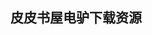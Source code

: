 ## 皮皮书屋电驴下载资源 

[DocBook 5_ The Definitive Guide.pdf]: (ed2k://|file|DocBook%205_%20The%20Definitive%20Guide.pdf|5602313|f6ebfe78ea458508f9a9248b9fbddc18|h=654zeonykgebj4y7stax7fg2d5fxfduh|/)

[PHP 6 and MySQL 5 for Dynamic Web Sites_ Visual QuickPro Guide.pdf]: (ed2k://|file|PHP%206%20and%20MySQL%205%20for%20Dynamic%20Web%20Sites_%20Visual%20QuickPro%20Guide.pdf|14145194|75bbdd46301a916c579414f3e953a558|h=lv2yefxoswubkzyrjibdhmgty6lnesdb|/)

[Programming Windows.pdf]: (ed2k://|file|Programming%20Windows.pdf|18026368|73b0f2c4c847db046b6313f5cb2758a4|h=oeqoy3hdtjjt7hvlqws2sr7k2sjunfjf|/)

[Accelerated C++.chm]: (ed2k://|file|Accelerated%20C%2B%2B.chm|899814|2bb83738497e1564d72fb4878a4f9fa2|h=4tqorrzixeayuwvhxmqeg2cawjjyiarq|/)

[Beginning Hibernate, Second Edition.pdf]: (ed2k://|file|Beginning%20Hibernate%2C%20Second%20Edition.pdf|9287161|161652aa01bb34cf7803e325356f2726|h=5i7ask2ggjezrcuuo4r67jipejudfbe5|/)

[Java Persistence with Hibernate.pdf]: (ed2k://|file|Java%20Persistence%20with%20Hibernate.pdf|10829912|58ed3aee5a143c9e49497c24217c3095|h=if6dwhweiozb4d622kmfclgqvm4vhnve|/)

[A First Course in Mathmetical Modeling third edition  (中文版).pdf]: (ed2k://|file|A%20First%20Course%20in%20Mathmetical%20Modeling%20third%20edition%20%20%28%E4%B8%AD%E6%96%87%E7%89%88%29.pdf|13728107|0c9c7c6c2704b6fd3c40aff6f08a7ddd|h=tpv2fp67l2nskfuhl4j4rb2kitk5hfbg|/)

[jQuery Recipes_ A Problem-Solution Approach.pdf]: (ed2k://|file|jQuery%20Recipes_%20A%20Problem-Solution%20Approach.pdf|4920528|b2a485c74c6d0c3cde476fe70606a3a7|h=gl2su5izz6dbyculvmkmqwrg5bwo5xt3|/)

[The Complete Idiot’s Guide to Google Chrome and Chrome OS.pdf]: (ed2k://|file|The%20Complete%20Idiot%E2%80%99s%20Guide%20to%20Google%20Chrome%20and%20Chrome%20OS.pdf|7644808|b21747dc44123a5907cd3e27e153fd65|h=zpfhqtspabjc3hfkcslfxmeunjp65mt3|/)

[CoffeeScript Programming with jQuery, Rails, and Node.js.pdf]: (ed2k://|file|CoffeeScript%20Programming%20with%20jQuery%2C%20Rails%2C%20and%20Node.js.pdf|4350843|141b4becbc0d0c8942233fa3a2328e4e|h=zgcb5cys2ymcb4vvqoyj52maa5bccnrb|/)

[Neural Networks for Pattern Recognition.pdf]: (ed2k://|file|Neural%20Networks%20for%20Pattern%20Recognition.pdf|23529373|584b48b92a6dbb6cb95442973798c789|h=4j4mgka6ai5nmaupn6hkxqxxc3sortbg|/)

[King, Warrior, Magician, Lover_ Rediscovering the Archetypes of the Mature Masculine.pdf]: (ed2k://|file|King%2C%20Warrior%2C%20Magician%2C%20Lover_%20Rediscovering%20the%20Archetypes%20of%20the%20Mature%20Masculine.pdf|3255516|870227376fea83599a573b5a0f9c2c58|h=ba3qch6bj4h5k47q27brwe2umd6nsmdx|/)

[Mule in Action.pdf]: (ed2k://|file|Mule%20in%20Action.pdf|16193313|461612e8052781bb08ab10d7b4c78a26|h=jq2j4cf3jyrucjymmbkppq4a672shfwb|/)

[Beyond Loop Level Parallelism in OpenMP.pdf]: (ed2k://|file|Beyond%20Loop%20Level%20Parallelism%20in%20OpenMP.pdf|4229645|b1588de1107936cfd0aa2736735b941d|h=7bgspdf2zii7hkyiu6omumldqwr34rpi|/)

[Mac OS X Programming.pdf]: (ed2k://|file|Mac%20OS%20X%20Programming.pdf|1965009|2df01b1c5e96a3e1e21af71af64d6027|h=onjrir3m2z7pe6rf2fglc5dgxxdnhcqz|/)

[Effective Prototyping with Excel_ A practical handbook for developers and designers.pdf]: (ed2k://|file|Effective%20Prototyping%20with%20Excel_%20A%20practical%20handbook%20for%20developers%20and%20designers.pdf|10392576|eaa9dd3718e75de3dedda22d968327fd|h=pt7ixujeuw56p4atvvg3qjv75wkpd22w|/)

[Understanding Cryptography.pdf]: (ed2k://|file|Understanding%20Cryptography.pdf|7140357|0dc7ea07ed0a59512e3c07a40de5ff4b|h=qxivrfrshb3ypitwrxgkvje726wwjv2x|/)

[Pragmatic Guide to Git.pdf]: (ed2k://|file|Pragmatic%20Guide%20to%20Git.pdf|3155642|300d608601b3ae843c83629aaa8cf4a0|h=mzxi7xbsm5ogmcjjgqfwgvt5wfz26cua|/)

[The C Programming Language (2nd Edition).pdf]: (ed2k://|file|The%20C%20Programming%20Language%20%282nd%20Edition%29.pdf|21298031|589684c1b02ae381fb6f43634e196f72|h=ahd5poklz4dwgj5nbchdt4eus4nvh57w|/)

[A Tiny Handbook of R.pdf]: (ed2k://|file|A%20Tiny%20Handbook%20of%20R.pdf|588507|95c2f369ead1998578f2ab8872e8bef3|h=fqvfdst2fpepspqyy2twjsqofoennvz4|/)

[码农 第8期.pdf]: (ed2k://|file|%E7%A0%81%E5%86%9C%20%E7%AC%AC8%E6%9C%9F.pdf|9079260|60eaa52b74693980f1ae3db9d514c4cc|h=ggw4am4itzdyfxhaydz5xf7bwpokbfmo|/)

[Hackers Delight.chm]: (ed2k://|file|Hackers%20Delight.chm|2212948|7b3e8a0df692b7e26d2367fa3151d3e9|h=w7ldaqetz5dwbfdnn3dx4zn3estjwow7|/)

[HTML5 iPhone Web Application Development.pdf]: (ed2k://|file|HTML5%20iPhone%20Web%20Application%20Development.pdf|24015346|2322d809338721999496adf23d7dbf83|h=j65fnr2ptmpf4n4fbt3gq2xuskln7kii|/)

[汇编语言程序设计.pdf]: (ed2k://|file|%E6%B1%87%E7%BC%96%E8%AF%AD%E8%A8%80%E7%A8%8B%E5%BA%8F%E8%AE%BE%E8%AE%A1.pdf|37259071|f4d5a086150804e930281965abe6a3d9|h=2bhh35ze4pmmdtrobtkigazts4ciejpg|/)

[Principles of Computer Organization and Assembly Language.pdf]: (ed2k://|file|Principles%20of%20Computer%20Organization%20and%20Assembly%20Language.pdf|2767738|b203ae4651a9c8a35b891e30fcc8fa15|h=5ha5re46l57x52i5squeurcsrdejyqil|/)

[IBM-PC汇编语言程序设计（第2版）.pdf]: (ed2k://|file|IBM-PC%E6%B1%87%E7%BC%96%E8%AF%AD%E8%A8%80%E7%A8%8B%E5%BA%8F%E8%AE%BE%E8%AE%A1%EF%BC%88%E7%AC%AC2%E7%89%88%EF%BC%89.pdf|8500597|f5851d02ef3fd037497c26aa762c0bf3|h=fpxxam5vehqcxdmkkmgy4ssxaa5gf4l4|/)

[Web Development Recipes.pdf]: (ed2k://|file|Web%20Development%20Recipes.pdf|10254464|0497b280cd635ebf7d191a72bd2497b3|h=duwmsbm7qwa3nwlph6ejggon3vdbybux|/)

[Guide to Assembly Language Programming in Linux.pdf]: (ed2k://|file|Guide%20to%20Assembly%20Language%20Programming%20in%20Linux.pdf|32150863|891f22f49919a4a092fdd2d9ad56495e|h=4wd53h542epu3plcjsydlkukt362llcg|/)

[Introduction to 64 Bit Intel Assembly Language Programming for Linux.pdf]: (ed2k://|file|Introduction%20to%2064%20Bit%20Intel%20Assembly%20Language%20Programming%20for%20Linux.pdf|5128524|8b16759f24fd67c4b9370b26927b19f2|h=xprybpbjyn3vbiuowdcpmvuan7hc22qp|/)

[Zen of Assembly Language_ Knowledge (Scott Foresman Assembly Language Programming Series).pdf]: (ed2k://|file|Zen%20of%20Assembly%20Language_%20Knowledge%20%28Scott%20Foresman%20Assembly%20Language%20Programming%20Series%29.pdf|2633094|290c59595835d9ac4231bdffc3f5da20|h=pr7pxm5h6ddnmqtygk6drjxgvqahdbwc|/)

[Pro OpenGL ES for iOS.pdf]: (ed2k://|file|Pro%20OpenGL%20ES%20for%20iOS.pdf|14772394|216fce70e626f16e1b78858404018f1e|h=wti4u6ruqxjsplfyb36oym47nwfshcft|/)

[Microsoft SharePoint Foundation 2010 Step by Step.pdf]: (ed2k://|file|Microsoft%20SharePoint%20Foundation%202010%20Step%20by%20Step.pdf|38542029|7a71eda7f74e1df59e75e2a1e25cece0|h=ibihoceqtbsyfnb6miv6wbkultr6m2pv|/)

[Two Scoops of Django_ Best Practices For Django 1.6.pdf]: (ed2k://|file|Two%20Scoops%20of%20Django_%20Best%20Practices%20For%20Django%201.6.pdf|7310284|5ed5e0c1b39aab0320b1b136d9650913|h=xhebyo45kawnx5hwvadiocqqitfe2cml|/)

[Gray Hat Python_ Python Programming for Hackers and Reverse Engineers.pdf]: (ed2k://|file|Gray%20Hat%20Python_%20Python%20Programming%20for%20Hackers%20and%20Reverse%20Engineers.pdf|3129800|c423fe554a5b18fe1cfd55bc47b534bf|h=qgj4qfog6oxar65frkuzygbnpltvryb7|/)

[Foundations of SQL Server 2005 Business Intelligence.pdf]: (ed2k://|file|Foundations%20of%20SQL%20Server%202005%20Business%20Intelligence.pdf|13882047|038fa45375bbce36dd98c565f966231e|h=4zyyen3c7ztlwxzcsva4wjb5iwgke6xy|/)

[The Art of Unix Programming.pdf]: (ed2k://|file|The%20Art%20of%20Unix%20Programming.pdf|2316192|d76fdb4544d8f2aa6083409719f2a0f4|h=ohpep24s25aksr56lzscvxas65guqoex|/)

[Hackers and Painters.pdf]: (ed2k://|file|Hackers%20and%20Painters.pdf|1051618|c8e278bd6d794c03f12d8adf1a7110b9|h=5lyrlwnhyesgmrlcqkc6cptjh3day5ug|/)

[Android软件安全与逆向分析(完整扫描).pdf]: (ed2k://|file|Android%E8%BD%AF%E4%BB%B6%E5%AE%89%E5%85%A8%E4%B8%8E%E9%80%86%E5%90%91%E5%88%86%E6%9E%90%28%E5%AE%8C%E6%95%B4%E6%89%AB%E6%8F%8F%29.pdf|51367410|ffcea217f52eaf5dc6437cee7ac164d2|h=l4us4iv3vt6rqnpuqubgpmyz3us6t6am|/)

[Programming in CoffeeScript.pdf]: (ed2k://|file|Programming%20in%20CoffeeScript.pdf|2629070|fa8a8cac24b8ce9072900d988698dd9c|h=oios4ohjwr6eynepn422xrduiafm4563|/)

[机器学习实战.pdf]: (ed2k://|file|%E6%9C%BA%E5%99%A8%E5%AD%A6%E4%B9%A0%E5%AE%9E%E6%88%98.pdf|10397597|512df842f784915d78784baea1c8f1b4|h=khpml6biyeq6wnczwt5vxikz7jf2dg2p|/)

[Mastering FreeBSD and OpenBSD Security (CHM).chm]: (ed2k://|file|Mastering%20FreeBSD%20and%20OpenBSD%20Security%20%28CHM%29.chm|1398253|378480fab830d8fb7951bd412ba4650b|h=ditqeheqkuv3jgmv542z2pwyb65jdios|/)

[JavaScript Web Applications.pdf]: (ed2k://|file|JavaScript%20Web%20Applications.pdf|10011539|4e0913dd11b56bb59411ac50f993ffd0|h=7fgsyb7o4ma534apivarbhjfpj6xbeue|/)

[Build Awesome Command-Line Applications in Ruby 2 (EPUB).pdf]: (ed2k://|file|Build%20Awesome%20Command-Line%20Applications%20in%20Ruby%202%20%28EPUB%29.pdf|1219266|a0b44e820806e115827b68c05ced9b35|h=zsdjc6gnjuka37nnjrcbrq2rifk7f5sb|/)

[Create Dynamic Charts in Microsoft Office Excel 2007.pdf]: (ed2k://|file|Create%20Dynamic%20Charts%20in%20Microsoft%20Office%20Excel%202007.pdf|26239002|92741da6d28cff8af2555bbfcfdd5dca|h=d224wcnvgrupgypmvaab7666lw6wn5zk|/)

[Accelerated C++ 中文版.pdf]: (ed2k://|file|Accelerated%20C%2B%2B%20%E4%B8%AD%E6%96%87%E7%89%88.pdf|16481040|40172f6263bf8613073d5df593f92184|h=p4tg4t7tw23h6ndlkmwalcbhxvhf2u2l|/)

[MCTS_ Windows Server 2008 Applications Infrastructure Configuration Study Guide (Exam 70-643).pdf]: (ed2k://|file|MCTS_%20Windows%20Server%202008%20Applications%20Infrastructure%20Configuration%20Study%20Guide%20%28Exam%2070-643%29.pdf|20364246|77aaa5e8eddbff37ebed28cd2a69a64c|h=hjz5rk6iiljysbhyu2t33ahkqb7wbhkd|/)

[Identifying Malicious Code Through Reverse Engineering.pdf]: (ed2k://|file|Identifying%20Malicious%20Code%20Through%20Reverse%20Engineering.pdf|6534010|7eda07d80161f64987f3ee7f7a894cf6|h=dlajl72qa6tv2cpv357jsfrujf5nslya|/)

[Hacking Exposed Malware and Rootkits.pdf]: (ed2k://|file|Hacking%20Exposed%20Malware%20and%20Rootkits.pdf|10910610|1b6c25c01e9705e0cd9daddabe73ec84|h=ntgbca2lpu4gr6x4ilmei7bz4tjp6ycq|/)

[Malware Analyst’s Cookbook and DVD.pdf]: (ed2k://|file|Malware%20Analyst%E2%80%99s%20Cookbook%20and%20DVD.pdf|9353809|f203f66fbcfd2ea990c367c1dbf823cf|h=yt4oxuvq6zhgmrpzezdekkhdxxldmvxf|/)

[Practical Malware Analysis_ The Hands-On Guide to Dissecting Malicious Software.pdf]: (ed2k://|file|Practical%20Malware%20Analysis_%20The%20Hands-On%20Guide%20to%20Dissecting%20Malicious%20Software.pdf|9904822|059d1e9a0231721a0519eac53686ffad|h=hvecwl4izpnisjsltaho2fl3hsswwczp|/)

[OCaml for Scientists.pdf]: (ed2k://|file|OCaml%20for%20Scientists.pdf|12204990|92b71aacf57a71bcde98f22aeb3d3723|h=vkqnznihsn35yam26gabc4l77d2graim|/)

[Harry Potter  AND THE DEATHLY HALLOWS.pdf]: (ed2k://|file|Harry%20Potter%20%20AND%20THE%20DEATHLY%20HALLOWS.pdf|6277602|768da5090c587c8e78fe3b1d0f12dbc2|h=womzmr3g2l3fvxuw3zpvvjyhrlffmkt2|/)

[WebGL_ Up and Running.pdf]: (ed2k://|file|WebGL_%20Up%20and%20Running.pdf|4289322|462fc938f062c960f5d2e7bc737e5a17|h=33whlqsbxxmnugwxxdgjhruwryia47my|/)

[Self-Organizing Networks.pdf]: (ed2k://|file|Self-Organizing%20Networks.pdf|19363743|c4786d4b18f73ad9c5b77597db485e45|h=5lqt6dxr2rma6nvmbe2qv6likrx4ofhr|/)

[测试驱动开发的艺术.pdf]: (ed2k://|file|%E6%B5%8B%E8%AF%95%E9%A9%B1%E5%8A%A8%E5%BC%80%E5%8F%91%E7%9A%84%E8%89%BA%E6%9C%AF.pdf|50765480|26e6c6603c76a921f6275f8acaf5ec9e|h=mxozflghghnr53ilqt52onngcqhhsrcv|/)

[Apache Axis2 Web Services, 2nd Edition.pdf]: (ed2k://|file|Apache%20Axis2%20Web%20Services%2C%202nd%20Edition.pdf|4990539|a613eca0f608d7728f2773d393bedfd4|h=mtxzvimkla64geha2uhta24ynysf5ypr|/)

[How Linux Works (PDF).pdf]: (ed2k://|file|How%20Linux%20Works%20%28PDF%29.pdf|2628207|94d9b564b1701abb9d432c65d6753dad|h=qndw2tve43pkoxa3ilydcz77vboi7orv|/)

[Network Management Know It All.pdf]: (ed2k://|file|Network%20Management%20Know%20It%20All.pdf|4716351|2a92c55e4b0c64eb3e8d636709188cf6|h=2zn7c3atqbw7b4imqiglcrc3yww4phcz|/)

[AIX Reference for Sun Solaris Administrators.pdf]: (ed2k://|file|AIX%20Reference%20for%20Sun%20Solaris%20Administrators.pdf|5196835|80aa15da82b3243d414de64de66afb65|h=exywjrfkas3xab3x3i2y6resar4l7j3d|/)

[RSS and Atom in Action.pdf]: (ed2k://|file|RSS%20and%20Atom%20in%20Action.pdf|12568296|99d2d1fc61b29b3c52751c97f5520419|h=vm45eo4kxgp2fphiwjccfhnpo5yt3o3z|/)

[Coloured Petri Nets.pdf]: (ed2k://|file|Coloured%20Petri%20Nets.pdf|4354417|1905735be19f79e68fbf7c3271adb52f|h=hi6vhkrpbpbsmlxpiev75rrm44sv3tq4|/)

[Succeeding with Agile_ Software Development Using Scrum.pdf]: (ed2k://|file|Succeeding%20with%20Agile_%20Software%20Development%20Using%20Scrum.pdf|45332005|91911213323ed31c0ad487e7414a4260|h=2dnrzfi5h5jfuiqzwqtr44ny63ysvxab|/)

[BlackBerry Storm 2 Made Simple_ For BlackBerry Storm & Storm 2.pdf]: (ed2k://|file|BlackBerry%20Storm%202%20Made%20Simple_%20For%20BlackBerry%20Storm%20%26%20Storm%202.pdf|31100185|253e63f6f27ca15e61c0b7b5974067ec|h=lu3xd3lltt3x4f66uqosrtdbl7gmmiyc|/)

[Digital Media Processing _ DSP Algorithms Using C.pdf]: (ed2k://|file|Digital%20Media%20Processing%20_%20DSP%20Algorithms%20Using%20C.pdf|8341284|052018f228321cf189c40ef1e6367c42|h=xaxl6k6atghv7rtfglywcs7pzpkzh33o|/)

[Algorithms Unlocked.pdf]: (ed2k://|file|Algorithms%20Unlocked.pdf|2627018|dfe6b29dda4f9e32ed82be4937fcc011|h=mc25hdmfymb3r6bwbrva3n7vj5vmphai|/)

[Hello World!.pdf]: (ed2k://|file|Hello%20World%21.pdf|31588378|492ed32f85eda7fd2839a515668aa3ae|h=mjqffjnoyxzptqgk2a5rmsoalieq6sqy|/)

[SharePoint 2010 How-To.pdf]: (ed2k://|file|SharePoint%202010%20How-To.pdf|24016341|8a43fb13586cb6cfafcf065603b26011|h=w23tow6wor6gz2j67i3lsetuqjpl6du2|/)

[Windows PowerShell 2 For Dummies.pdf]: (ed2k://|file|Windows%20PowerShell%202%20For%20Dummies.pdf|5689958|b0326e6ba376c254b4209731b427f41d|h=fm7hheciyu6uu5xl7phdmckar6csvyg3|/)

[深入浅出MFC（第二版）(简体中文).pdf]: (ed2k://|file|%E6%B7%B1%E5%85%A5%E6%B5%85%E5%87%BAMFC%EF%BC%88%E7%AC%AC%E4%BA%8C%E7%89%88%EF%BC%89%28%E7%AE%80%E4%BD%93%E4%B8%AD%E6%96%87%29.pdf|6934511|11ba2e65826870aa768ab9257a6bb6bf|h=27jcdd4rsvzh7q77zfmbqrgbxuy5kneh|/)

[Counter Hack Reloaded_ A Step-by-Step Guide to Computer Attacks and Effective Defenses (2nd Edition).chm]: (ed2k://|file|Counter%20Hack%20Reloaded_%20A%20Step-by-Step%20Guide%20to%20Computer%20Attacks%20and%20Effective%20Defenses%20%282nd%20Edition%29.chm|19366023|e345d0c37f8df7942e43be6f6a3913ba|h=kgv73xprwjxbfxpsbnfgd54ktvcgvbmc|/)

[TortoiseSVN 1.7 Beginner’s Guide.pdf]: (ed2k://|file|TortoiseSVN%201.7%20Beginner%E2%80%99s%20Guide.pdf|7914683|f70a2fa6531f8400751053ced0f867d4|h=3poop52i76u7dvqrwyyj5vrpr5umsy63|/)

[Developing Web Services with Apache Axis2.pdf]: (ed2k://|file|Developing%20Web%20Services%20with%20Apache%20Axis2.pdf|2469581|6e72e23008ab93193eec90cc4938850d|h=gnfesrh6z4pzpka5criztqbgjycn7usr|/)

[Network Programming for Microsoft Windows , Second Edition.chm]: (ed2k://|file|Network%20Programming%20for%20Microsoft%20Windows%20%2C%20Second%20Edition.chm|1806863|a51cc4cb4fde8e7bfdd17cfbdc97b349|h=7a3vtxgsrm4ttxva7orul6budntyjufz|/)

[File System Forensic Analysis.chm]: (ed2k://|file|File%20System%20Forensic%20Analysis.chm|4011965|54b4f9155a6801896f853e586dc77d26|h=hxozhx654bd2b3kup6zyliytmahtzxhj|/)

[Algorithms.pdf]: (ed2k://|file|Algorithms.pdf|17580332|da2e46d205c2ea47aa9483d948a3828d|h=gbacpvsl3faw6xsvabltbfg2xsrwmx2q|/)

[Programming WCF Services.chm]: (ed2k://|file|Programming%20WCF%20Services.chm|1587984|3431942dfb1405b4185a9a0af6aa2039|h=cqwx2ys5r43jnpexadfpjwiqjwfbet2e|/)

[StarCraft 2007 The Dark Templar Saga Book Two Shadow Hunters.pdf]: (ed2k://|file|StarCraft%202007%20The%20Dark%20Templar%20Saga%20Book%20Two%20Shadow%20Hunters.pdf|801778|929eaf4d6b798d0d1bc4f77d35b695c7|h=nsavswyx3leywtx4nfqyuvqxguhazi25|/)

[Solaris 10系统管理(ZIP卷2).pdf]: (ed2k://|file|Solaris%2010%E7%B3%BB%E7%BB%9F%E7%AE%A1%E7%90%86%28ZIP%E5%8D%B72%29.pdf|42991616|5b265e0deb79376f919789aec655522b|h=hsokm5k3vz42sp5m2qhgqtuy242zz6mq|/)

[API Design for C++.pdf]: (ed2k://|file|API%20Design%20for%20C%2B%2B.pdf|6711352|4bb4ebb028b31181442f6a2872d08455|h=bj4bof42xevg3k56zcjxjdcodpfk444o|/)

[Doing Bayesian Data Analysis_ A Tutorial with R and BUGS.pdf]: (ed2k://|file|Doing%20Bayesian%20Data%20Analysis_%20A%20Tutorial%20with%20R%20and%20BUGS.pdf|10387327|f06c40bd8dc987e791973e85c7c6c646|h=xxggf6igixcijmykbaq7lin27ofr3lys|/)

